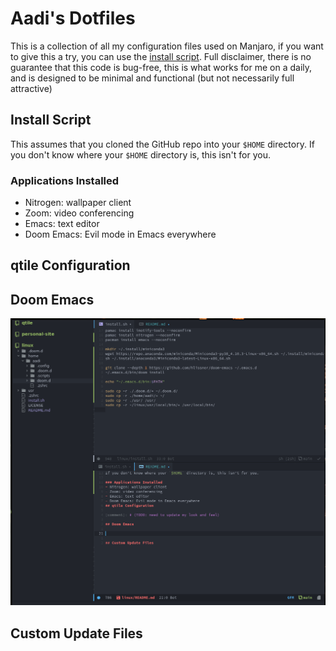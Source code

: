 # Aadi's Dotfiles
This is a collection of all my configuration files used on Manjaro, if you want to give this a try, you can use the [install script](install.sh). 
Full disclaimer, there is no guarantee that this code is bug-free, this is what works for me on a daily, and is designed to be minimal and functional (but not necessarily full attractive)

## Install Script

This assumes that you cloned the GitHub repo into your `$HOME` directory.
If you don't know where your `$HOME` directory is, this isn't for you.

### Applications Installed 
- Nitrogen: wallpaper client
- Zoom: video conferencing
- Emacs: text editor
- Doom Emacs: Evil mode in Emacs everywhere
## qtile Configuration

[comment]: # (TODO: need to update my look and feel)

## Doom Emacs
![Screenshot](assets/doom-emacs.png)


## Custom Update Files

